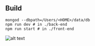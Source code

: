 ## Build

```
mongod --dbpath=/Users/<HOME>/data/db
npm run dev # in ./back-end
npm run start # in ./front-end
```



![alt text](https://github.com/chrisgrounds/auth-demo/screenshot.png)
